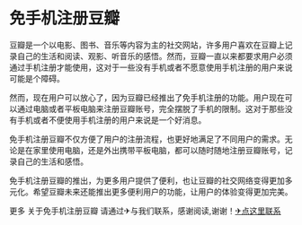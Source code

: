 # 免手机注册豆瓣

豆瓣是一个以电影、图书、音乐等内容为主的社交网站，许多用户喜欢在豆瓣上记录自己的生活和阅读、观影、听音乐的感悟。然而，豆瓣一直以来都要求用户必须通过手机注册才能使用，这对于一些没有手机或者不愿意使用手机注册的用户来说可能是个障碍。

然而，现在用户可以放心了，因为豆瓣已经推出了免手机注册的功能。用户现在可以通过电脑或者平板电脑来注册豆瓣账号，完全摆脱了手机的限制。这对于那些没有手机或者不便使用手机注册的用户来说是一个好消息。

免手机注册豆瓣不仅方便了用户的注册流程，也更好地满足了不同用户的需求。无论是在家里使用电脑，还是外出携带平板电脑，都可以随时随地注册豆瓣账号，记录自己的生活和感悟。

免手机注册豆瓣的推出，为更多用户提供了便利，也让豆瓣的社交网络变得更加多元化。希望豆瓣未来还能推出更多便利用户的功能，让用户的体验变得更加完美。

更多 关于免手机注册豆瓣 请通过✈与我们联系，感谢阅读,谢谢！[✈点这里联系](https://ads.k02.cc)